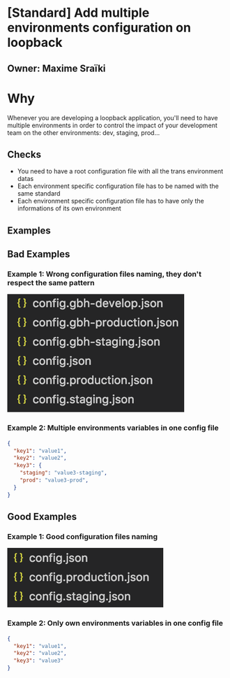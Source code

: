 # [Standard] Add multiple environments configuration on loopback

## Owner: Maxime Sraïki

# Why

Whenever you are developing a loopback application, you'll need to have multiple environments in order to control the impact of your development team on the other environments: dev, staging, prod...

## Checks

* You need to have a root configuration file with all the trans environment datas
* Each environment specific configuration file has to be named with the same standard
* Each environment specific configuration file has to have only the informations of its own environment

## Examples

## Bad Examples

### Example 1: Wrong configuration files naming, they don't respect the same pattern

![Wrong configuration files naming](/assets/bad-configuration-naming-example.png)

### Example 2: Multiple environments variables in one config file

```.json
{
  "key1": "value1",
  "key2": "value2",
  "key3": {
    "staging": "value3-staging",
    "prod": "value3-prod",
  }
}
```

## Good Examples

### Example 1: Good configuration files naming

![Good configuration files naming](/assets/good-configuration-naming-example.png)

### Example 2: Only own environments variables in one config file

```.json
{
  "key1": "value1",
  "key2": "value2",
  "key3": "value3"
}
```
